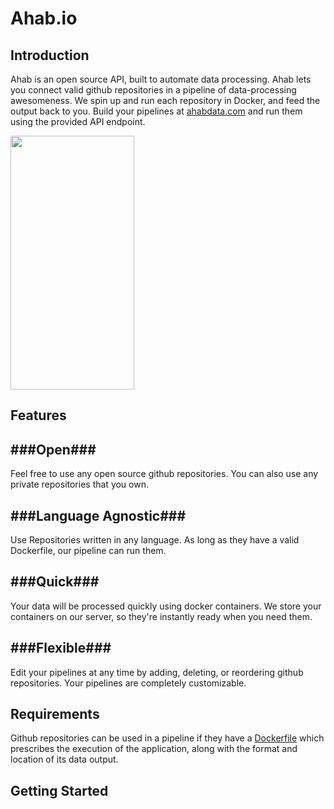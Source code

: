 Ahab.io
=========

Introduction
-------------

Ahab is an open source API, built to automate data processing. Ahab lets you connect valid github repositories in a pipeline of data-processing awesomeness. We spin up and run each repository in Docker, and feed the output back to you. Build your pipelines at [ahabdata.com](http://ahabdata.com) and run them using the provided API endpoint.


<img width="198" height="406" src="https://s3-us-west-2.amazonaws.com/ahab/Process.jpg">

Features
----------

###Open###
----------
Feel free to use any open source github repositories. You can also use any private repositories that you own.

###Language Agnostic###
---------------------

Use Repositories written in any language. As long as they have a valid Dockerfile, our pipeline can run them.

###Quick###
--------------

Your data will be processed quickly using docker containers. We store your containers on our server, so they're instantly ready when you need them. 

###Flexible###
-------------

Edit your pipelines at any time by adding, deleting, or reordering github repositories. Your pipelines are completely customizable. 


Requirements
----------------

Github repositories can be used in a pipeline if they have a [Dockerfile](https://docs.docker.com/reference/builder/) which prescribes the execution of the application, along with the format and location of its data output.



Getting Started
-----------------
